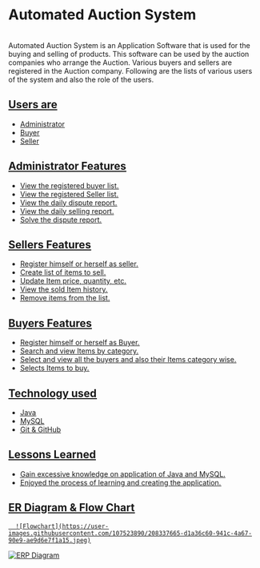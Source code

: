 # Automated Auction System
<br>
Automated Auction System is an Application Software that is used for the buying and selling of products. This software can be used by the auction companies  who arrange the Auction. Various buyers and sellers are registered in the Auction company. Following are the lists of various users of the system and also the role of the users.
<br>
<h2><u>Users are<u></h2>
  <ul>
    <li>Administrator</li>
    <li>Buyer</li>
    <li>Seller</li>
  </ul>
  <h2><u>Administrator Features<u></h2>
  <ul>
    <li>View the registered buyer list.</li>
    <li>View the registered Seller list.</li>
    <li>View the daily dispute report.</li>
    <li>View the daily selling report.</li>
    <li>Solve the dispute report.</li>
  </ul>
  <h2><u>Sellers Features<u></h2>
  <ul>
    <li>Register himself or herself as seller.</li>
    <li>Create list of items to sell.</li>
    <li>Update Item price, quantity, etc.</li>
    <li>View the sold Item history.</li>
    <li>Remove items from the list.</li>
  </ul>
    <h2><u>Buyers Features<u></h2>
  <ul>
    <li>Register himself or herself as Buyer.</li>
    <li>Search and view Items by category.</li>
    <li>Select and view all the buyers and also their Items category wise.</li>
    <li>Selects Items to buy.</li>
  </ul>
<h2><u>Technology used<u></h2>
  <ul>
    <li>Java</li>
    <li>MySQL</li>
    <li>Git & GitHub</li>
  </ul>
  <h2><u>Lessons Learned<u></h2>
  <ul>
    <li>Gain excessive knowledge on application of Java and MySQL.</li>
    <li>Enjoyed the process of learning and creating the application.</li>
  </ul>
    <h2><u>ER Diagram & Flow Chart<u></h2>  
      
      ![Flowchart](https://user-images.githubusercontent.com/107523890/208337665-d1a36c60-941c-4a67-90e9-ae9d6e7f1a15.jpeg)
      

   ![ERP Diagram](https://user-images.githubusercontent.com/107523890/208337571-6a154c12-b1fb-4716-846f-c2000ce9d003.jpg)


  


